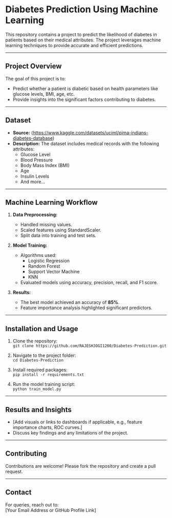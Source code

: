 # Diabetes Prediction Using Machine Learning

This repository contains a project to predict the likelihood of diabetes in patients based on their medical attributes. The project leverages machine learning techniques to provide accurate and efficient predictions.

---

## Project Overview

The goal of this project is to:
- Predict whether a patient is diabetic based on health parameters like glucose levels, BMI, age, etc.
- Provide insights into the significant factors contributing to diabetes.

---

## Dataset

- **Source:** (https://www.kaggle.com/datasets/uciml/pima-indians-diabetes-database)
- **Description:** The dataset includes medical records with the following attributes:
  - Glucose Level
  - Blood Pressure
  - Body Mass Index (BMI)
  - Age
  - Insulin Levels
  - And more...

---

## Machine Learning Workflow

1. **Data Preprocessing:**
   - Handled missing values.
   - Scaled features using StandardScaler.
   - Split data into training and test sets.

2. **Model Training:**
   - Algorithms used:
     - Logistic Regression
     - Random Forest
     - Support Vector Machine
     - KNN
   - Evaluated models using accuracy, precision, recall, and F1 score.

3. **Results:**
   - The best model achieved an accuracy of **85%**.
   - Feature importance analysis highlighted significant predictors.

---

## Installation and Usage

1. Clone the repository:  
   `git clone https://github.com/RAJESHJOGI1200/Diabetes-Prediction.git`

2. Navigate to the project folder:  
   `cd Diabetes-Prediction`

3. Install required packages:  
   `pip install -r requirements.txt`

4. Run the model training script:  
   `python train_model.py`

---

## Results and Insights

- [Add visuals or links to dashboards if applicable, e.g., feature importance charts, ROC curves.]
- Discuss key findings and any limitations of the project.

---

## Contributing

Contributions are welcome! Please fork the repository and create a pull request.

---


## Contact

For queries, reach out to:  
[Your Email Address or GitHub Profile Link]
